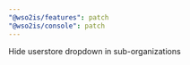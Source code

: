 ```yaml
---
"@wso2is/features": patch
"@wso2is/console": patch
---
```


Hide userstore dropdown in sub-organizations
